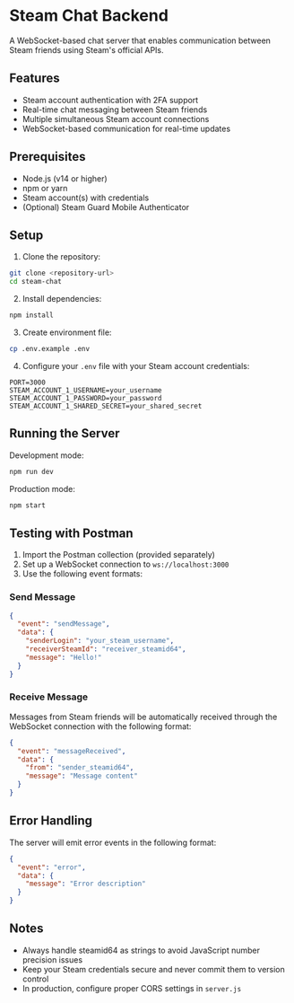 # Steam Chat Backend

A WebSocket-based chat server that enables communication between Steam friends using Steam's official APIs.

## Features

- Steam account authentication with 2FA support
- Real-time chat messaging between Steam friends
- Multiple simultaneous Steam account connections
- WebSocket-based communication for real-time updates

## Prerequisites

- Node.js (v14 or higher)
- npm or yarn
- Steam account(s) with credentials
- (Optional) Steam Guard Mobile Authenticator

## Setup

1. Clone the repository:
```bash
git clone <repository-url>
cd steam-chat
```

2. Install dependencies:
```bash
npm install
```

3. Create environment file:
```bash
cp .env.example .env
```

4. Configure your `.env` file with your Steam account credentials:
```
PORT=3000
STEAM_ACCOUNT_1_USERNAME=your_username
STEAM_ACCOUNT_1_PASSWORD=your_password
STEAM_ACCOUNT_1_SHARED_SECRET=your_shared_secret
```

## Running the Server

Development mode:
```bash
npm run dev
```

Production mode:
```bash
npm start
```

## Testing with Postman

1. Import the Postman collection (provided separately)
2. Set up a WebSocket connection to `ws://localhost:3000`
3. Use the following event formats:

### Send Message
```json
{
  "event": "sendMessage",
  "data": {
    "senderLogin": "your_steam_username",
    "receiverSteamId": "receiver_steamid64",
    "message": "Hello!"
  }
}
```

### Receive Message
Messages from Steam friends will be automatically received through the WebSocket connection with the following format:
```json
{
  "event": "messageReceived",
  "data": {
    "from": "sender_steamid64",
    "message": "Message content"
  }
}
```

## Error Handling

The server will emit error events in the following format:
```json
{
  "event": "error",
  "data": {
    "message": "Error description"
  }
}
```

## Notes

- Always handle steamid64 as strings to avoid JavaScript number precision issues
- Keep your Steam credentials secure and never commit them to version control
- In production, configure proper CORS settings in `server.js` 
